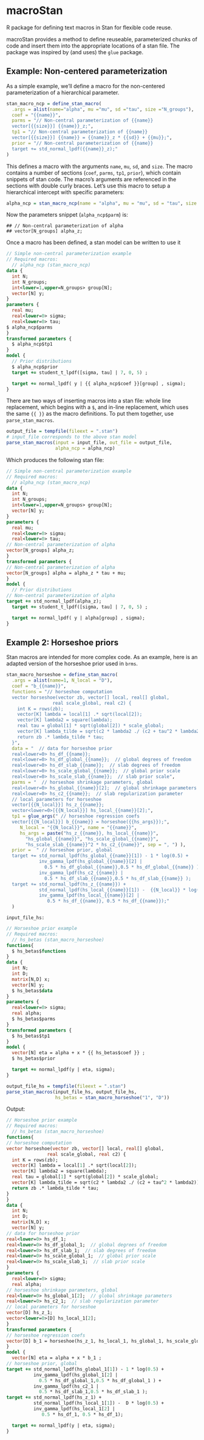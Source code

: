 macroStan
================

R package for defining text macros in Stan for flexible code reuse.

macroStan provides a method to define reuseable, parameterized chunks of
code and insert them into the appropriate locations of a stan file. The
package was inspired by (and uses) the `glue` package.

## Example: Non-centered parameterization

As a simple example, we’ll define a macro for the non-centered
parameterization of a hierarchical parameter.

``` r
stan_macro_ncp = define_stan_macro(
  .args = alist(name="alpha", mu ="mu", sd ="tau", size ="N_groups"),
  coef = "{{name}}",
  parms = "// Non-central parameterization of {{name}}
  vector[{{size}}] {{name}}_z;",
  tp1 = "// Non-central parameterization of {{name}}
  vector[{{size}}] {{name}} = {{name}}_z * {{sd}} + {{mu}};",
  prior = "// Non-central parameterization of {{name}}
  target += std_normal_lpdf({{name}}_z);"
)
```

This defines a macro with the arguments `name`, `mu`, `sd`, and `size`.
The macro contains a number of sections (`coef`, `parms`, `tp1`,
`prior`), which contain snippets of stan code. The macro’s arguments are
referenced in the sections with double curly braces. Let’s use this
macro to setup a hierarchical intercept with specific
parameters:

``` r
alpha_ncp = stan_macro_ncp(name = "alpha", mu = "mu", sd = "tau", size = "N_groups")
```

Now the parameters snippet (`alpha_ncp$parm`) is:

    ## // Non-central parameterization of alpha
    ## vector[N_groups] alpha_z;

Once a macro has been defined, a stan model can be written to use it

``` stan
// Simple non-central parameterization example
// Required macros:
  // alpha_ncp (stan_macro_ncp)
data {
  int N;
  int N_groups;
  int<lower=1,upper=N_groups> group[N];
  vector[N] y;
}
parameters {
  real mu;
  real<lower=0> sigma;
  real<lower=0> tau;
$ alpha_ncp$parms
}
transformed parameters {
  $ alpha_ncp$tp1
}
model {
  // Prior distributions
  $ alpha_ncp$prior
  target += student_t_lpdf([sigma, tau] | 7, 0, 5) ;

  target += normal_lpdf( y | {{ alpha_ncp$coef }}[group] , sigma);
}
```

There are two ways of inserting macros into a stan file: whole line
replacement, which begins with a `$`, and in-line replacement, which
uses the same `{{ }}` as the macro definitions. To put them together,
use `parse_stan_macros`.

``` r
output_file = tempfile(fileext = ".stan")
# input_file corresponds to the above stan model
parse_stan_macros(input = input_file, out_file = output_file,
                  alpha_ncp = alpha_ncp)
```

Which produces the following stan file:

``` stan
// Simple non-central parameterization example
// Required macros:
  // alpha_ncp (stan_macro_ncp)
data {
  int N;
  int N_groups;
  int<lower=1,upper=N_groups> group[N];
  vector[N] y;
}
parameters {
  real mu;
  real<lower=0> sigma;
  real<lower=0> tau;
// Non-central parameterization of alpha
vector[N_groups] alpha_z;
}
transformed parameters {
// Non-central parameterization of alpha
vector[N_groups] alpha = alpha_z * tau + mu;
}
model {
  // Prior distributions
// Non-central parameterization of alpha
target += std_normal_lpdf(alpha_z);
  target += student_t_lpdf([sigma, tau] | 7, 0, 5) ;

  target += normal_lpdf( y | alpha[group] , sigma);
}
```

## Example 2: Horseshoe priors

Stan macros are intended for more complex code. As an example, here is
an adapted version of the horseshoe prior used in `brms`.

``` r
stan_macro_horseshoe = define_stan_macro(
  .args = alist(name=1, N_local = "D"),
  coef = "b_{{name}}",
  functions = "// horseshoe computation
  vector horseshoe(vector zb, vector[] local, real[] global,
                 real scale_global, real c2) {
    int K = rows(zb);
    vector[K] lambda = local[1] .* sqrt(local[2]);
    vector[K] lambda2 = square(lambda);
    real tau = global[1] * sqrt(global[2]) * scale_global;
    vector[K] lambda_tilde = sqrt(c2 * lambda2 ./ (c2 + tau^2 * lambda2));
    return zb .* lambda_tilde * tau;
  }",
  data = "  // data for horseshoe prior
  real<lower=0> hs_df_{{name}};
  real<lower=0> hs_df_global_{{name}};  // global degrees of freedom
  real<lower=0> hs_df_slab_{{name}};  // slab degrees of freedom
  real<lower=0> hs_scale_global_{{name}};  // global prior scale
  real<lower=0> hs_scale_slab_{{name}};  // slab prior scale",
  parms = "  // horseshoe shrinkage parameters, global
  real<lower=0> hs_global_{{name}}[2];  // global shrinkage parameters
  real<lower=0> hs_c2_{{name}};  // slab regularization parameter
  // local parameters for horseshoe
  vector[{{N_local}}] hs_z_{{name}};
  vector<lower=0>[{{N_local}}] hs_local_{{name}}[2];",
  tp1 = glue_args(" // horseshoe regression coefs
  vector[{{N_local}}] b_{{name}} = horseshoe({{hs_args}});",
     N_local = "{{N_local}}", name = "{{name}}",
     hs_args = paste("hs_z_{{name}}, hs_local_{{name}}",
       "hs_global_{{name}}", "hs_scale_global_{{name}}",
       "hs_scale_slab_{{name}}^2 * hs_c2_{{name}}", sep = ", ") ),
  prior =  " // horseshoe prior, global
  target += std_normal_lpdf(hs_global_{{name}}[1]) - 1 * log(0.5) +
            inv_gamma_lpdf(hs_global_{{name}}[2] |
              0.5 * hs_df_global_{{name}},0.5 * hs_df_global_{{name}} ) +
            inv_gamma_lpdf(hs_c2_{{name}} |
              0.5 * hs_df_slab_{{name}},0.5 * hs_df_slab_{{name}} );
  target += std_normal_lpdf(hs_z_{{name}}) +
            std_normal_lpdf(hs_local_{{name}}[1]) -  {{N_local}} * log(0.5) +
            inv_gamma_lpdf(hs_local_{{name}}[2] |
               0.5 * hs_df_{{name}}, 0.5 * hs_df_{{name}});"
  )
```

`input_file_hs:`

``` stan
// Horseshoe prior example
// Required macros:
  // hs_betas (stan_macro_horseshoe)
functions{
  $ hs_betas$functions
}
data {
  int N;
  int D;
  matrix[N,D] x;
  vector[N] y;
  $ hs_betas$data
}
parameters {
  real<lower=0> sigma;
  real alpha;
  $ hs_betas$parms
}
transformed parameters {
  $ hs_betas$tp1
}
model {
  vector[N] eta = alpha + x * {{ hs_betas$coef }} ;
  $ hs_betas$prior

  target += normal_lpdf(y | eta, sigma);
}
```

``` r
output_file_hs = tempfile(fileext = ".stan")
parse_stan_macros(input_file_hs, output_file_hs, 
                  hs_betas = stan_macro_horseshoe("1", "D"))
```

Output:

``` stan
// Horseshoe prior example
// Required macros:
  // hs_betas (stan_macro_horseshoe)
functions{
// horseshoe computation
vector horseshoe(vector zb, vector[] local, real[] global,
               real scale_global, real c2) {
  int K = rows(zb);
  vector[K] lambda = local[1] .* sqrt(local[2]);
  vector[K] lambda2 = square(lambda);
  real tau = global[1] * sqrt(global[2]) * scale_global;
  vector[K] lambda_tilde = sqrt(c2 * lambda2 ./ (c2 + tau^2 * lambda2));
  return zb .* lambda_tilde * tau;
}
}
data {
  int N;
  int D;
  matrix[N,D] x;
  vector[N] y;
// data for horseshoe prior
real<lower=0> hs_df_1;
real<lower=0> hs_df_global_1;  // global degrees of freedom
real<lower=0> hs_df_slab_1;  // slab degrees of freedom
real<lower=0> hs_scale_global_1;  // global prior scale
real<lower=0> hs_scale_slab_1;  // slab prior scale
}
parameters {
  real<lower=0> sigma;
  real alpha;
// horseshoe shrinkage parameters, global
real<lower=0> hs_global_1[2];  // global shrinkage parameters
real<lower=0> hs_c2_1;  // slab regularization parameter
// local parameters for horseshoe
vector[D] hs_z_1;
vector<lower=0>[D] hs_local_1[2];
}
transformed parameters {
// horseshoe regression coefs
vector[D] b_1 = horseshoe(hs_z_1, hs_local_1, hs_global_1, hs_scale_global_1, hs_scale_slab_1^2 * hs_c2_1);
}
model {
  vector[N] eta = alpha + x * b_1 ;
// horseshoe prior, global
target += std_normal_lpdf(hs_global_1[1]) - 1 * log(0.5) +
          inv_gamma_lpdf(hs_global_1[2] |
            0.5 * hs_df_global_1,0.5 * hs_df_global_1 ) +
          inv_gamma_lpdf(hs_c2_1 |
            0.5 * hs_df_slab_1,0.5 * hs_df_slab_1 );
target += std_normal_lpdf(hs_z_1) +
          std_normal_lpdf(hs_local_1[1]) -  D * log(0.5) +
          inv_gamma_lpdf(hs_local_1[2] |
             0.5 * hs_df_1, 0.5 * hs_df_1);

  target += normal_lpdf(y | eta, sigma);
}
```
